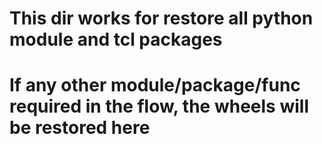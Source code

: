 # This dir works for restore all python module and tcl packages
# If any other module/package/func required in the flow, the wheels will be restored here

